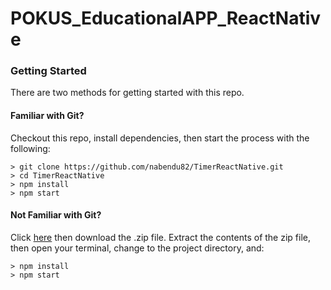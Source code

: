 # POKUS_EducationalAPP_ReactNative

### Getting Started

There are two methods for getting started with this repo.

#### Familiar with Git?
Checkout this repo, install dependencies, then start the process with the following:

```
> git clone https://github.com/nabendu82/TimerReactNative.git
> cd TimerReactNative
> npm install
> npm start
```

#### Not Familiar with Git?
Click [here](https://github.com/ITpreneurs-POKUS/POKUS/archive/master.zip) then download the .zip file.  Extract the contents of the zip file, then open your terminal, change to the project directory, and:

```
> npm install
> npm start
```
